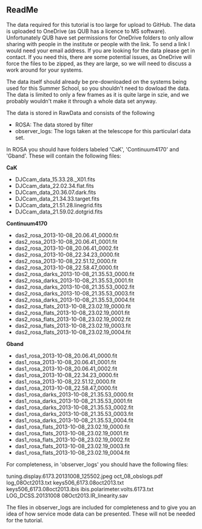 ## ReadMe

The data required for this tutorial is too large for upload to GitHub. The data is uploaded to OneDrive (as QUB has a licence to MS software). Unfortunately QUB have set permissions for OneDrive folders to only allow sharing with people in the institute or people with the link. To send a link I would need your email address. If you are looking for the data please get in contact. If you need this, there are some potential issues, as OneDrive will force the files to be zipped, as they are large, so we will need to discuss a work around for your systems.

The data itself should already be pre-downloaded on the systems being used for this Summer School, so you shouldn't need to dowload the data. The data is limited to only a few frames as it is quite large in szie, and we probably wouldn't make it through a whole data set anyway.

The data is stored in RawData and consists of the following

- ROSA: The data stored by filter
- observer_logs: The logs taken at the telescope for this particularl data set.

In ROSA you should have folders labeled 'CaK', 'Continuum4170' and 'Gband'. These will contain the following files:

**CaK**

- DJCcam_data_15.33.28._X01.fits
- DJCcam_data_22.02.34.flat.fits
- DJCcam_data_20.36.07.dark.fits
- DJCcam_data_21.34.33.target.fits
- DJCcam_data_21.51.28.linegrid.fits
- DJCcam_data_21.59.02.dotgrid.fits

**Continuum4170**

- das2_rosa_2013-10-08_20.06.41_0000.fit
- das2_rosa_2013-10-08_20.06.41_0001.fit
- das2_rosa_2013-10-08_20.06.41_0002.fit
- das2_rosa_2013-10-08_22.34.23_0000.fit
- das2_rosa_2013-10-08_22.51.12_0000.fit
- das2_rosa_2013-10-08_22.58.47_0000.fit
- das2_rosa_darks_2013-10-08_21.35.53_0000.fit
- das2_rosa_darks_2013-10-08_21.35.53_0001.fit
- das2_rosa_darks_2013-10-08_21.35.53_0002.fit
- das2_rosa_darks_2013-10-08_21.35.53_0003.fit
- das2_rosa_darks_2013-10-08_21.35.53_0004.fit
- das2_rosa_flats_2013-10-08_23.02.19_0000.fit
- das2_rosa_flats_2013-10-08_23.02.19_0001.fit
- das2_rosa_flats_2013-10-08_23.02.19_0002.fit
- das2_rosa_flats_2013-10-08_23.02.19_0003.fit
- das2_rosa_flats_2013-10-08_23.02.19_0004.fit

**Gband**

- das1_rosa_2013-10-08_20.06.41_0000.fit
- das1_rosa_2013-10-08_20.06.41_0001.fit
- das1_rosa_2013-10-08_20.06.41_0002.fit
- das1_rosa_2013-10-08_22.34.23_0000.fit
- das1_rosa_2013-10-08_22.51.12_0000.fit
- das1_rosa_2013-10-08_22.58.47_0000.fit
- das1_rosa_darks_2013-10-08_21.35.53_0000.fit
- das1_rosa_darks_2013-10-08_21.35.53_0001.fit
- das1_rosa_darks_2013-10-08_21.35.53_0002.fit
- das1_rosa_darks_2013-10-08_21.35.53_0003.fit
- das1_rosa_darks_2013-10-08_21.35.53_0004.fit
- das1_rosa_flats_2013-10-08_23.02.19_0000.fit
- das1_rosa_flats_2013-10-08_23.02.19_0001.fit
- das1_rosa_flats_2013-10-08_23.02.19_0002.fit
- das1_rosa_flats_2013-10-08_23.02.19_0003.fit
- das1_rosa_flats_2013-10-08_23.02.19_0004.fit


For completeness, in 'observer_logs' you should have the following files:

tuning.display.6173.20131008_125502.jpeg
oct_08_obslogs.pdf
log_08Oct2013.txt
keys506_6173.08oct2013.txt
keys506_6173.08oct2013.ibis
ibis.polarimeter.volts.6173.txt
LOG_DCSS.20131008
08Oct2013.IR_linearity.sav

The files in observer_logs are included for completeness and to give you an idea of how service mode data can be presented. These will not be needed for the tutorial.
